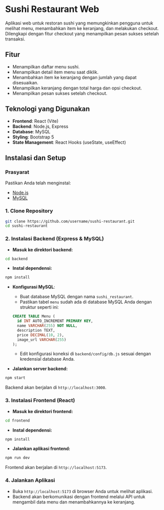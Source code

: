 # Sushi Restaurant Web

Aplikasi web untuk restoran sushi yang memungkinkan pengguna untuk melihat menu, menambahkan item ke keranjang, dan melakukan checkout. Dilengkapi dengan fitur checkout yang menampilkan pesan sukses setelah transaksi.

## Fitur
- Menampilkan daftar menu sushi.
- Menampilkan detail item menu saat diklik.
- Menambahkan item ke keranjang dengan jumlah yang dapat disesuaikan.
- Menampilkan keranjang dengan total harga dan opsi checkout.
- Menampilkan pesan sukses setelah checkout.

## Teknologi yang Digunakan
- **Frontend**: React (Vite)
- **Backend**: Node.js, Express
- **Database**: MySQL
- **Styling**: Bootstrap 5
- **State Management**: React Hooks (useState, useEffect)

## Instalasi dan Setup

### Prasyarat
Pastikan Anda telah menginstal:
- [Node.js](https://nodejs.org/)
- [MySQL](https://www.mysql.com/)

### 1. Clone Repository

```bash
git clone https://github.com/username/sushi-restaurant.git
cd sushi-restaurant
```

### 2. Instalasi Backend (Express & MySQL)

- **Masuk ke direktori backend:**

```bash
cd backend
```

- **Instal dependensi:**

```bash
npm install
```

- **Konfigurasi MySQL**:
  - Buat database MySQL dengan nama `sushi_restaurant`.
  - Pastikan tabel `menu` sudah ada di database MySQL Anda dengan struktur seperti ini:

  ```sql
  CREATE TABLE Menu (
    id INT AUTO_INCREMENT PRIMARY KEY,
    name VARCHAR(255) NOT NULL,
    description TEXT,
    price DECIMAL(10, 2),
    image_url VARCHAR(255)
  );
  ```

  - Edit konfigurasi koneksi di `backend/config/db.js` sesuai dengan kredensial database Anda.

- **Jalankan server backend:**

```bash
npm start
```

Backend akan berjalan di `http://localhost:3000`.

### 3. Instalasi Frontend (React)

- **Masuk ke direktori frontend:**

```bash
cd frontend
```

- **Instal dependensi:**

```bash
npm install
```

- **Jalankan aplikasi frontend:**

```bash
npm run dev
```

Frontend akan berjalan di `http://localhost:5173`.

### 4. Jalankan Aplikasi
- Buka `http://localhost:5173` di browser Anda untuk melihat aplikasi.
- Backend akan berkomunikasi dengan frontend melalui API untuk mengambil data menu dan menambahkannya ke keranjang.
